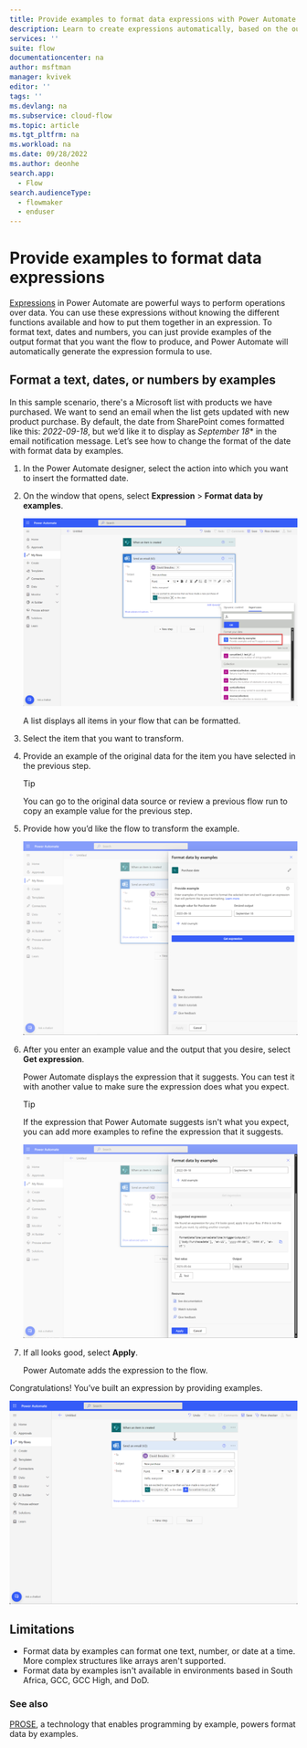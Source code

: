 ```yaml
---
title: Provide examples to format data expressions with Power Automate | Microsoft Docs
description: Learn to create expressions automatically, based on the output you want.
services: ''
suite: flow
documentationcenter: na
author: msftman
manager: kvivek
editor: ''
tags: ''
ms.devlang: na
ms.subservice: cloud-flow
ms.topic: article
ms.tgt_pltfrm: na
ms.workload: na
ms.date: 09/28/2022
ms.author: deonhe
search.app: 
  - Flow
search.audienceType: 
  - flowmaker
  - enduser
---
```


# Provide examples to format data expressions

[Expressions]() in Power Automate are powerful ways to perform operations over data. You can use these expressions without knowing the different functions available and how to put them together in an expression. To format text, dates and numbers, you can just provide examples of the output format that you want the flow to produce, and Power Automate will automatically generate the expression formula to use.

## Format a text, dates, or numbers by examples

In this sample scenario, there's a Microsoft list with products we have purchased. We want to send an email when the list gets updated with new product purchase. By default, the date from SharePoint comes formatted like this: *2022-09-18*, but we’d like it to display as *September 18** in the email notification message. Let’s see how to change the format of the date with format data by examples.

1. In the Power Automate designer, select the action into which you want to insert the formatted date. 
1. On the window that opens, select **Expression** > **Format data by examples**.

    ![Screenshot showing the option to open ‘Format data by examples in the ‘Expression’ menu ](media/reshape-data-expressions/e7767dc95d681398071ba6336341f4f5.png)

    <!-- [format-data-by-examples-step-1.png](https://microsoft.sharepoint.com/:i:/t/PARIS/EUnsMzVFjYtKoikuw31uPscBVIWpRh7JACaRJCrnws_84Q?e=gJ2tpv)
    (Alt: Screenshot showing the option to open ‘Format data by examples in the ‘Expression’ menu)   -->

   A list displays all items in your flow that can be formatted.

1. Select the item that you want to transform.
1. Provide an example of the original data for the item you have selected in the previous step.

   >[!TIP]
   >You can go to the original data source or review a previous flow run to copy an example value for the previous step.
1. Provide how you’d like the flow to transform the example.  

    ![A screenshot that displays the format data by examples screen](media/reshape-data-expressions/f7adfaa8c03c46713815098953211109.png)

    <!-- [format-data-by-examples-enter-examples.png](https://microsoft.sharepoint.com/:i:/t/PARIS/ETpGBVP2HAtBvWjLng6sCkwBP63PB56pZ7u53UzvwMmAXg?e=vIApGi)
    (Alt: Screenshot showing where to enter an example value and its desired
    transformation) -->

1. After you enter an example value and the output that you desire, select **Get expression**.

   Power Automate displays the expression that it suggests. You can test it with another value to make sure the expression does what you expect.

   >[!TIP]
   >If the expression that Power Automate suggests isn't what you expect, you can add more examples to refine the expression that it suggests.

   ![Screenshot showing the suggested expression and how to test it](media/reshape-data-expressions/97990ca3d4af2a6b74b551c8ee13bbab.png)

    <!-- [format-data-by-examples-flow-test.png](https://microsoft.sharepoint.com/:i:/t/PARIS/EeoYXJ2ERmdBisSR0YnSIq8BkuMiLgdfrDzDTnpXKJEvyA?e=4FoTyk) (Alt: Screenshot showing the suggested expression and how to test it) -->

1. If all looks good, select **Apply**.

   Power Automate adds the expression to the flow.

Congratulations! You’ve built an expression by providing examples.  

![Screenshot showing the suggested expression applied to an action in the cloud flo](media/reshape-data-expressions/bbbed0faf5cbbb4a401c9021d52e26fc.png)

<!-- [format-data-by-examples-expression-in-flow.png](https://microsoft.sharepoint.com/:i:/t/PARIS/EQXwKsxhs8JDl4c4zx3qDvYBCIXj9-1ZouSiEYox7RVQ7A?e=1Qy8OE) (Alt: Screenshot showing the suggested expression applied to an action in the cloud flow) -->

## Limitations

- Format data by examples can format one text, number, or date at a time. More complex structures like arrays aren't supported.
- Format data by examples isn't available in environments based in South Africa, GCC, GCC High, and DoD.

### See also

[PROSE](https://www.microsoft.com/research/project/prose-framework/), a technology that enables programming by example, powers format data by examples.
